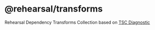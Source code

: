 # @rehearsal/transforms

Rehearsal Dependency Transforms Collection based on [TSC Diagnostic](https://github.com/microsoft/TypeScript/blob/main/src/compiler/diagnosticMessages.json)
